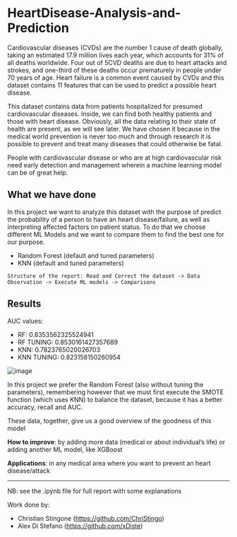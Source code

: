 # HeartDisease-Analysis-and-Prediction

Cardiovascular diseases (CVDs) are the number 1 cause of death globally, taking an estimated 17.9 million lives each year, which accounts for 31% of all deaths worldwide. Four out of 5CVD deaths are due to heart attacks and strokes, and one-third of these deaths occur prematurely in people under 70 years of age. Heart failure is a common event caused by CVDs and this dataset contains 11 features that can be used to predict a possible heart disease.

This dataset contains data from patients hospitalized for presumed cardiovascular diseases. Inside, we can find both healthy patients and those with heart disease. Obviously, all the data relating to their state of health are present, as we will see later. We have chosen it because in the medical world prevention is never too much and through research it is possible to prevent and treat many diseases that could otherwise be fatal.

People with cardiovascular disease or who are at high cardiovascular risk need early detection and management wherein a machine learning model can be of great help.

## What we have done
In this project we want to analyze this dataset with the purpose of predict the probability of a person to have an heart disease/failure, as well as interpreting affected factors on patient status. To do that we choose different ML Models and we want to compare them to find the best one for our purpose. 
* Random Forest (default and tuned parameters)
* KNN (default and tuned parameters)

`
Structure of the report: Read and Correct the dataset -> Data Observation -> Execute ML models -> Comparisons
`

## Results
AUC values:
* RF: 0.8353562325524941
* RF TUNING: 0.8530161427357689
* KNN: 0.7823765020026703
* KNN TUNING: 0.823158150260954

![image](https://user-images.githubusercontent.com/62427405/153396908-0876ca0d-a21f-4520-9206-229c25c7c776.png)


In this project we prefer the Random Forest (also without tuning the parameters), remembering however that we must first execute the SMOTE function (which uses KNN) to balance the dataset, because it has a better accuracy, recall and AUC.

These data, together, give us a good overview of the goodness of this model

**How to improve**: by adding more data (medical or about individual’s life) or adding another ML model, like XGBoost

**Applications**: in any medical area where you want to prevent an heart disease/attack

---

NB: see the .ipynb file for full report with some explanations

Work done by:
* Christian Stingone (https://github.com/ChriStingo)
* Alex Di Stefano (https://github.com/xDiste)
